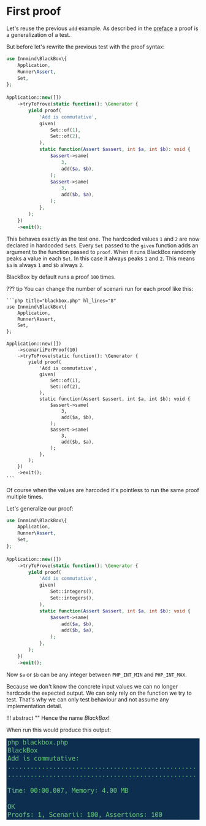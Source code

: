 # First proof

Let's reuse the previous `add` example. As described in the [preface](../preface/terminology.md) a proof is a generalization of a test.

But before let's rewrite the previous test with the proof syntax:

```php title="blackbox.php" hl_lines="4 9 11-15 18 22"
use Innmind\BlackBox\{
    Application,
    Runner\Assert,
    Set,
};

Application::new([])
    ->tryToProve(static function(): \Generator {
        yield proof(
            'Add is commutative',
            given(
                Set::of(1),
                Set::of(2),
            ),
            static function(Assert $assert, int $a, int $b): void {
                $assert->same(
                    3,
                    add($a, $b),
                );
                $assert->same(
                    3,
                    add($b, $a),
                );
            },
        );
    })
    ->exit();
```

This behaves exactly as the test one. The hardcoded values `1` and `2` are now declared in hardcoded `Set`s. Every `Set` passed to the `given` function adds an argument to the function passed to `proof`. When it runs BlackBox randomly peaks a value in each `Set`. In this case it always peaks `1` and `2`. This means `$a` is always `1` and `$b` always `2`.

BlackBox by default runs a proof `100` times.

??? tip
    You can change the number of scenarii run for each proof like this:

    ```php title="blackbox.php" hl_lines="8"
    use Innmind\BlackBox\{
        Application,
        Runner\Assert,
        Set,
    };

    Application::new([])
        ->scenariiPerProof(10)
        ->tryToProve(static function(): \Generator {
            yield proof(
                'Add is commutative',
                given(
                    Set::of(1),
                    Set::of(2),
                ),
                static function(Assert $assert, int $a, int $b): void {
                    $assert->same(
                        3,
                        add($a, $b),
                    );
                    $assert->same(
                        3,
                        add($b, $a),
                    );
                },
            );
        })
        ->exit();
    ```

Of course when the values are harcoded it's pointless to run the same proof multiple times.

Let's generalize our proof:

```php title="blackbox.php" hl_lines="12-13 17-18"
use Innmind\BlackBox\{
    Application,
    Runner\Assert,
    Set,
};

Application::new([])
    ->tryToProve(static function(): \Generator {
        yield proof(
            'Add is commutative',
            given(
                Set::integers(),
                Set::integers(),
            ),
            static function(Assert $assert, int $a, int $b): void {
                $assert->same(
                    add($a, $b),
                    add($b, $a),
                );
            },
        );
    })
    ->exit();
```

Now `$a` or `$b` can be any integer between `PHP_INT_MIN` and `PHP_INT_MAX`.

Because we don't know the concrete input values we can no longer hardcode the expected output. We can only rely on the function we try to test. That's why we can only test behaviour and not assume any implementation detail.

!!! abstract ""
    Hence the name _BlackBox_!

When run this would produce this output:

![](../assets/proof.png)
